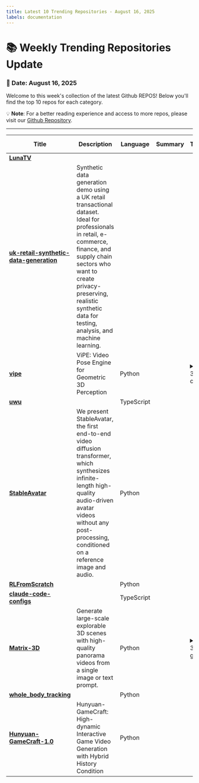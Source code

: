 ```yaml
---
title: Latest 10 Trending Repositories - August 16, 2025
labels: documentation
---
```

# 📚 Weekly Trending Repositories Update

### 📅 Date: August 16, 2025

Welcome to this week's collection of the latest Github REPOS! Below you'll find the top 10 repos for each category.

💡 **Note**: For a better reading experience and access to more repos, please visit our [Github Repository](https://github.com/marc-ko/daily-trending-repo).

---

| **Title** | **Description** | **Language** | **Summary** | **Tags** | **Stars Count** |
| --- | --- | --- | --- | --- | --- |
| **[LunaTV](https://github.com/MoonTechLab/LunaTV)** |  |  |  |  | 1497 |
| **[uk-retail-synthetic-data-generation](https://github.com/syncora-ai/uk-retail-synthetic-data-generation)** | Synthetic data generation demo using a UK retail transactional dataset. Ideal for professionals in retail, e-commerce, finance, and supply chain sectors who want to create privacy-preserving, realistic synthetic data for testing, analysis, and machine learning. |  |  |  | 668 |
| **[vipe](https://github.com/nv-tlabs/vipe)** | ViPE: Video Pose Engine for Geometric 3D Perception | Python |  | <details><summary>3d, c...</summary><p>3d, camera, depth-estimation, slam</p></details> | 595 |
| **[uwu](https://github.com/context-labs/uwu)** |  | TypeScript |  |  | 398 |
| **[StableAvatar](https://github.com/Francis-Rings/StableAvatar)** | We present StableAvatar, the first end-to-end video diffusion transformer, which synthesizes infinite-length high-quality audio-driven avatar videos without any post-processing, conditioned on a reference image and audio. | Python |  |  | 379 |
| **[RLFromScratch](https://github.com/mingyin0312/RLFromScratch)** |  | Python |  |  | 369 |
| **[claude-code-configs](https://github.com/Matt-Dionis/claude-code-configs)** |  | TypeScript |  |  | 358 |
| **[Matrix-3D](https://github.com/SkyworkAI/Matrix-3D)** | Generate large-scale explorable 3D scenes with high-quality panorama videos from a single image or text prompt. | Python |  | <details><summary>3d-ge...</summary><p>3d-generation, 3d-reconstruction, 3d-scene-generation, aigc, aigc3d, genie, genie3, graphics, image-to-3d, image-to-video, panorama-synthesis, scene-generation, text-to-3d, text-to-video, video-generation, world-models</p></details> | 325 |
| **[whole_body_tracking](https://github.com/HybridRobotics/whole_body_tracking)** |  | Python |  |  | 324 |
| **[Hunyuan-GameCraft-1.0](https://github.com/Tencent-Hunyuan/Hunyuan-GameCraft-1.0)** | Hunyuan-GameCraft: High-dynamic Interactive Game Video Generation with Hybrid History Condition | Python |  |  | 297 |

